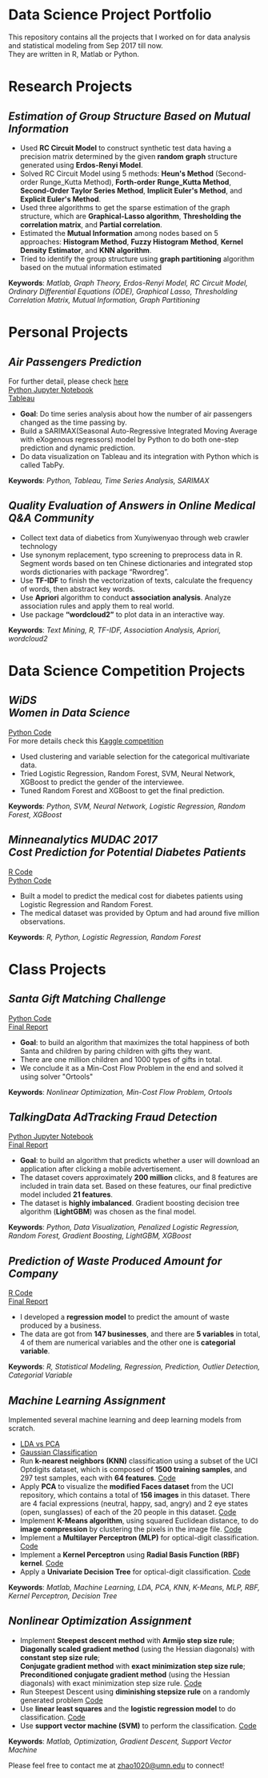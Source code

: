 # Data Science Project Portfolio
This repository contains all the projects that I worked on for data analysis and statistical modeling from Sep 2017 till now.<br />They are written in R, Matlab or Python.

# Research Projects
## *Estimation of Group Structure Based on Mutual Information*

* Used **RC Circuit Model** to construct synthetic test data having a precision matrix determined by the given **random**
**graph** structure generated using **Erdos-Renyi Model**.
* Solved RC Circuit Model using 5 methods: **Heun's Method** (Second-order Runge_Kutta Method), **Forth-order**
**Runge_Kutta Method**, **Second-Order Taylor Series Method**, **Implicit Euler's Method**, and **Explicit Euler's Method**.
* Used three algorithms to get the sparse estimation of the graph structure, which are **Graphical-Lasso algorithm**,
**Thresholding the correlation matrix**, and **Partial correlation**.
* Estimated the **Mutual Information** among nodes based on 5 approaches: **Histogram Method**, **Fuzzy Histogram**
**Method**, **Kernel Density Estimator**, and **KNN algorithm**.
* Tried to identify the group structure using **graph partitioning** algorithm based on the mutual information estimated

**Keywords**: *Matlab, Graph Theory, Erdos-Renyi Model, RC Circuit Model, Ordinary Differential Equations (ODE), Graphical Lasso, Thresholding Correlation Matrix, Mutual Information, Graph Partitioning*


# Personal Projects
## *Air Passengers Prediction*
For further detail, please check [here](https://github.com/EchoZhaoo/Air-Passengers-Prediction/blob/master/README.md)<br />
[Python Jupyter Notebook](https://github.com/EchoZhaoo/Air-Passengers-Prediction/blob/master/SARIMAX.ipynb)<br />
[Tableau]()<br />
- **Goal**: Do time series analysis about how the number of air passengers changed as the time passing by.
- Build a SARIMAX(Seasonal Auto-Regressive Integrated Moving Average with eXogenous regressors) model by Python to do both one-step prediction and dynamic prediction.
- Do data visualization on Tableau and its integration with Python which is called TabPy. 

**Keywords**: *Python, Tableau, Time Series Analysis, SARIMAX*

## *Quality Evaluation of Answers in Online Medical Q&A Community*

* Collect text data of diabetics from Xunyiwenyao through web crawler technology
* Use synonym replacement, typo screening to preprocess data in R. Segment words based on ten Chinese dictionaries and integrated stop words dictionaries with package “Rwordreg”.
* Use **TF-IDF** to finish the vectorization of texts, calculate the frequency of words, then abstract key words.
* Use **Apriori** algorithm to conduct **association analysis**. Analyze association rules and apply them to real world.
* Use package **“wordcloud2”** to plot data in an interactive way.

**Keywords**: *Text Mining, R, TF-IDF, Association Analysis, Apriori, wordcloud2*

# Data Science Competition Projects
## *WiDS* <br /> *Women in Data Science*
[Python Code](https://github.com/EchoZhaoo/DS-Project-Portfolio/tree/master/Python/WiDS)<br />
For more details check this [Kaggle competition](https://www.kaggle.com/c/wids2018datathon)
* Used clustering and variable selection for the categorical multivariate data.
* Tried Logistic Regression, Random Forest, SVM, Neural Network, XGBoost to predict the gender of the interviewee.
* Tuned Random Forest and XGBoost to get the final prediction.

**Keywords**: *Python, SVM, Neural Network, Logistic Regression, Random Forest, XGBoost*

## *Minneanalytics MUDAC 2017* <br /> *Cost Prediction for Potential Diabetes Patients*
[R Code](https://github.com/EchoZhaoo/DS-Project-Portfolio/blob/master/R%20Code/MUDAC1.R)<br />
[Python Code](https://github.com/EchoZhaoo/DS-Project-Portfolio/blob/master/Python/MUDAC_python.py)<br />
* Built a model to predict the medical cost for diabetes patients using Logistic Regression and Random Forest.
* The medical dataset was provided by Optum and had around five million observations.

**Keywords**: *R, Python, Logistic Regression, Random Forest*

# Class Projects
## *Santa Gift Matching Challenge*
[Python Code](https://github.com/EchoZhaoo/DS-Project-Portfolio/tree/master/Python/EE5239%20Project)<br />
[Final Report](https://github.com/EchoZhaoo/DS-Project-Portfolio/blob/master/Report/EE5239_Project_Report.pdf)<br />
* **Goal**: to build an algorithm that maximizes the total happiness of both Santa and children by paring children with gifts they want.
* There are one million children and 1000 types of gifts in total.
* We conclude it as a Min-Cost Flow Problem in the end and solved it using solver "Ortools"

**Keywords**: *Nonlinear Optimization, Min-Cost Flow Problem, Ortools*

## *TalkingData AdTracking Fraud Detection*
[Python Jupyter Notebook](https://github.com/EchoZhaoo/DS-Project-Portfolio/blob/master/Python/TalkingData.ipynb)<br /> 
[Final Report](https://github.com/EchoZhaoo/DS-Project-Portfolio/blob/master/Report/PUBH%207475_Final_Report.pdf)<br /> 
- **Goal**: to build an algorithm that predicts whether a user will download an application after clicking a mobile advertisement.<br />
- The dataset covers approximately **200 million** clicks, and 8 features are included in train data set. Based on these features, our final predictive model included **21 features**. <br />
- The dataset is **highly imbalanced**. Gradient boosting decision tree algorithm (**LightGBM**) was chosen as the final model.

**Keywords**: *Python, Data Visualization, Penalized Logistic Regression, Random Forest, Gradient Boosting, LightGBM, XGBoost*

## *Prediction of Waste Produced Amount for Company*
 [R Code](https://github.com/EchoZhaoo/DS-Project-Portfolio/blob/master/R%20Code/STAT5302_Project.R)<br />
 [Final Report](https://github.com/EchoZhaoo/DS-Project-Portfolio/blob/master/Report/STAT5302_Project_Report.pdf)<br /> 
 - I developed a **regression model** to predict the amount of waste produced by a business.<br />
 - The data are got from **147 businesses**, and there are **5 variables** in total, 4 of them are numerical variables and the other one is **categorial variable**.

**Keywords**: *R, Statistical Modeling, Regression, Prediction, Outlier Detection, Categorial Variable*
 
## *Machine Learning Assignment*
Implemented several machine learning and deep learning models from scratch.<br />
* [LDA vs PCA](https://github.com/EchoZhaoo/DS-Project-Portfolio/tree/master/Matlab%20Code/CSCI%205521/LDA%20&%20PCA)<br />
* [Gaussian Classification](https://github.com/EchoZhaoo/DS-Project-Portfolio/tree/master/Matlab%20Code/CSCI%205521/Gaussian%20Classification)<br />
* Run **k-nearest neighbors (KNN)** classification using a subset of the UCI Optdigits dataset, which is composed of **1500 training samples**, and 297 test samples, each with **64 features**. [Code](https://github.com/EchoZhaoo/DS-Project-Portfolio/tree/master/Matlab%20Code/CSCI%205521/HW2/Question2)
* Apply **PCA** to visualize the **modified Faces dataset** from the UCI repository, which contains a total of **156 images** in this dataset. There are 4 facial expressions (neutral, happy, sad, angry) and 2 eye states (open, sunglasses) of each of the 20 people in this dataset. [Code](https://github.com/EchoZhaoo/DS-Project-Portfolio/tree/master/Matlab%20Code/CSCI%205521/HW2/Question2)
* Implement **K-Means algorithm**, using squared Euclidean distance, to do **image compression** by clustering the pixels in the image file. [Code](https://github.com/EchoZhaoo/DS-Project-Portfolio/tree/master/Matlab%20Code/CSCI%205521/HW2/Question3)
* Implement a **Multilayer Perceptron (MLP)** for optical-digit classification. [Code](https://github.com/EchoZhaoo/DS-Project-Portfolio/tree/master/Matlab%20Code/CSCI%205521/HW3/Question4)
* Implement a **Kernel Perceptron** using **Radial Basis Function (RBF) kernel**. [Code](https://github.com/EchoZhaoo/DS-Project-Portfolio/tree/master/Matlab%20Code/CSCI%205521/HW3/Question5)
* Apply a **Univariate Decision Tree** for optical-digit classification. [Code](https://github.com/EchoZhaoo/DS-Project-Portfolio/tree/master/Matlab%20Code/CSCI%205521/HW4)

**Keywords**: *Matlab, Machine Learning, LDA, PCA, KNN, K-Means, MLP, RBF, Kernel Perceptron, Decision Tree*

## *Nonlinear Optimization Assignment*
* Implement **Steepest descent method** with **Armijo step size rule**;<br /> **Diagonally scaled gradient method** (using the Hessian diagonals) with **constant step size rule**;<br /> **Conjugate gradient method** with **exact minimization step size rule**;<br /> **Preconditioned conjugate gradient method** (using the Hessian diagonals) with exact minimization step size rule. [Code](https://github.com/EchoZhaoo/DS-Project-Portfolio/tree/master/Matlab%20Code/EE%205239/HW2) 
* Run Steepest Descent using **diminishing stepsize rule** on a randomly generated problem [Code](https://github.com/EchoZhaoo/DS-Project-Portfolio/tree/master/Matlab%20Code/EE%205239/HW3)
* Use **linear least squares** and the **logistic regression model** to do classification. [Code](https://github.com/EchoZhaoo/DS-Project-Portfolio/tree/master/Matlab%20Code/EE%205239/HW4)
* Use **support vector machine (SVM)** to perform the classification. [Code](https://github.com/EchoZhaoo/DS-Project-Portfolio/tree/master/Matlab%20Code/EE%205239/HW5)

**Keywords**: *Matlab, Optimization, Gradient Descent, Support Vector Machine*



Please feel free to contact me at [zhao1020@umn.edu](zhao1020@umn.edu) to connect!
